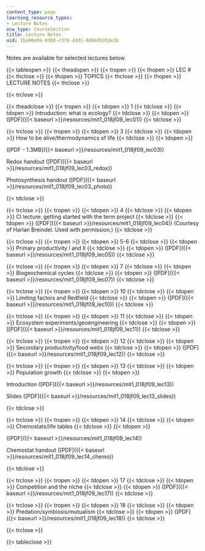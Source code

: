 ```yaml
---
content_type: page
learning_resource_types:
- Lecture Notes
ocw_type: CourseSection
title: Lecture Notes
uid: 1ba96e04-0308-c376-43d1-8d84d5353e2b
---
```


Notes are available for selected lectures below.

{{< tableopen >}}
{{< theadopen >}}
{{< tropen >}}
{{< thopen >}}
LEC #
{{< thclose >}}
{{< thopen >}}
TOPICS
{{< thclose >}}
{{< thopen >}}
LECTURE NOTES
{{< thclose >}}

{{< trclose >}}

{{< theadclose >}}
{{< tropen >}}
{{< tdopen >}}
1
{{< tdclose >}}
{{< tdopen >}}
Introduction: what is ecology?
{{< tdclose >}}
{{< tdopen >}}
([PDF]({{< baseurl >}}/resources/mit1_018jf09_lec01))
{{< tdclose >}}

{{< trclose >}}
{{< tropen >}}
{{< tdopen >}}
3
{{< tdclose >}}
{{< tdopen >}}
How to be alive/thermodynamics of life
{{< tdclose >}}
{{< tdopen >}}


([PDF - 1.3MB]({{< baseurl >}}/resources/mit1_018jf09_lec03))

Redox handout ([PDF]({{< baseurl >}}/resources/mit1_018jf09_lec03_redox))

Photosynthesis handout ([PDF]({{< baseurl >}}/resources/mit1_018jf09_lec03_photo))


{{< tdclose >}}

{{< trclose >}}
{{< tropen >}}
{{< tdopen >}}
4
{{< tdclose >}}
{{< tdopen >}}
CI lecture: getting started with the term project
{{< tdclose >}}
{{< tdopen >}}
([PDF]({{< baseurl >}}/resources/mit1_018jf09_lec04)) (Courtesy of Harlan Breindel. Used with permission.)
{{< tdclose >}}

{{< trclose >}}
{{< tropen >}}
{{< tdopen >}}
5-6
{{< tdclose >}}
{{< tdopen >}}
Primary productivity I and II
{{< tdclose >}}
{{< tdopen >}}
([PDF]({{< baseurl >}}/resources/mit1_018jf09_lec05))
{{< tdclose >}}

{{< trclose >}}
{{< tropen >}}
{{< tdopen >}}
7
{{< tdclose >}}
{{< tdopen >}}
Biogeochemical cycles
{{< tdclose >}}
{{< tdopen >}}
([PDF]({{< baseurl >}}/resources/mit1_018jf09_lec07))
{{< tdclose >}}

{{< trclose >}}
{{< tropen >}}
{{< tdopen >}}
10
{{< tdclose >}}
{{< tdopen >}}
Limiting factors and Redfield
{{< tdclose >}}
{{< tdopen >}}
([PDF]({{< baseurl >}}/resources/mit1_018jf09_lec10))
{{< tdclose >}}

{{< trclose >}}
{{< tropen >}}
{{< tdopen >}}
11
{{< tdclose >}}
{{< tdopen >}}
Ecosystem experiments/geoengineering
{{< tdclose >}}
{{< tdopen >}}
([PDF]({{< baseurl >}}/resources/mit1_018jf09_lec11))
{{< tdclose >}}

{{< trclose >}}
{{< tropen >}}
{{< tdopen >}}
12
{{< tdclose >}}
{{< tdopen >}}
Secondary productivity/food webs
{{< tdclose >}}
{{< tdopen >}}
([PDF]({{< baseurl >}}/resources/mit1_018jf09_lec12))
{{< tdclose >}}

{{< trclose >}}
{{< tropen >}}
{{< tdopen >}}
13
{{< tdclose >}}
{{< tdopen >}}
Population growth
{{< tdclose >}}
{{< tdopen >}}


Introduction ([PDF]({{< baseurl >}}/resources/mit1_018jf09_lec13))

Slides ([PDF]({{< baseurl >}}/resources/mit1_018jf09_lec13_slides))


{{< tdclose >}}

{{< trclose >}}
{{< tropen >}}
{{< tdopen >}}
14
{{< tdclose >}}
{{< tdopen >}}
Chemostats/life tables
{{< tdclose >}}
{{< tdopen >}}


([PDF]({{< baseurl >}}/resources/mit1_018jf09_lec14))

Chemostat handout ([PDF]({{< baseurl >}}/resources/mit1_018jf09_lec14_chemo))


{{< tdclose >}}

{{< trclose >}}
{{< tropen >}}
{{< tdopen >}}
17
{{< tdclose >}}
{{< tdopen >}}
Competition and the niche
{{< tdclose >}}
{{< tdopen >}}
([PDF]({{< baseurl >}}/resources/mit1_018jf09_lec17))
{{< tdclose >}}

{{< trclose >}}
{{< tropen >}}
{{< tdopen >}}
18
{{< tdclose >}}
{{< tdopen >}}
Predation/symbiosis/mutualism
{{< tdclose >}}
{{< tdopen >}}
([PDF]({{< baseurl >}}/resources/mit1_018jf09_lec18))
{{< tdclose >}}

{{< trclose >}}

{{< tableclose >}}